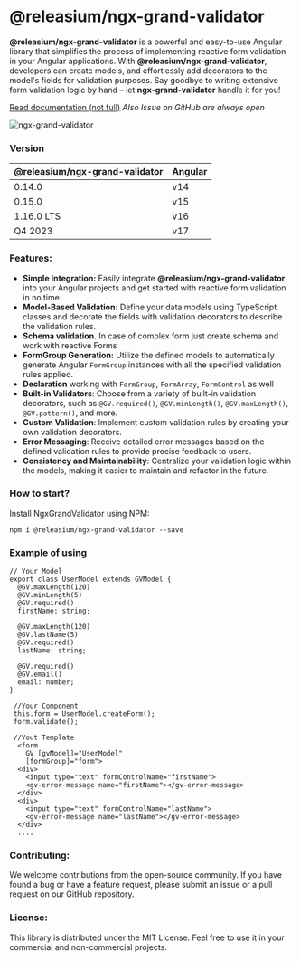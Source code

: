 # @releasium/ngx-grand-validator

**@releasium/ngx-grand-validator** is a powerful and easy-to-use Angular library that simplifies the process of
implementing reactive form validation in your Angular applications. With **@releasium/ngx-grand-validator**, 
developers can create models, and effortlessly add decorators to the model's
fields for validation purposes. Say goodbye to writing extensive form validation logic by hand 
– let **ngx-grand-validator** handle it for you!

<a href="https://releasium.notion.site/releasium/f29bce8995574d57ac42ae4e42db27be?v=9f9f77c10589418ea4584d317b2292af">Read documentation (not full)</a>
<i>Also Issue on GitHub are always open</i>

![ngx-grand-validator](https://user-images.githubusercontent.com/3638763/254584144-159a0bac-3824-429b-8ad7-c26f894fc657.png)

### Version

| @releasium/ngx-grand-validator | Angular |
|--------------------------------|---------|
| 0.14.0                         | v14     |
| 0.15.0                         | v15     |
| 1.16.0 LTS                     | v16     |
| Q4 2023                        | v17     |


### Features:

- **Simple Integration:** Easily integrate **@releasium/ngx-grand-validator** into your Angular projects and get started with reactive form validation in no time.
- **Model-Based Validation:** Define your data models using TypeScript classes and decorate the fields with validation decorators to describe the validation rules.
- **Schema validation.** In case of complex form just create schema and work with reactive Forms
- **FormGroup Generation:** Utilize the defined models to automatically generate Angular `FormGroup` instances with all the specified validation rules applied.
- **Declaration** working with `FormGroup`, `FormArray`, `FormControl` as well
- **Built-in Validators**: Choose from a variety of built-in validation decorators, such as `@GV.required()`, `@GV.minLength()`, `@GV.maxLength()`, `@GV.pattern()`, and more.
- **Custom Validation**: Implement custom validation rules by creating your own validation decorators.
- **Error Messaging**: Receive detailed error messages based on the defined validation rules to provide precise feedback to users.
- **Consistency and Maintainability**: Centralize your validation logic within the models, making it easier to maintain and refactor in the future.


### How to start?
Install NgxGrandValidator using NPM:

``npm i @releasium/ngx-grand-validator --save``

### Example of using

```
// Your Model
export class UserModel extends GVModel {
  @GV.maxLength(120)
  @GV.minLength(5)
  @GV.required()
  firstName: string;

  @GV.maxLength(120)
  @GV.lastName(5)
  @GV.required()
  lastName: string;

  @GV.required()
  @GV.email()
  email: number;
}

```

```
 //Your Component
 this.form = UserModel.createForm();
 form.validate();
```

```
 //Yout Template
  <form
    GV [gvModel]="UserModel"
    [formGroup]="form">
  <div>
    <input type="text" formControlName="firstName">
    <gv-error-message name="firstName"></gv-error-message>
  </div>
  <div>
    <input type="text" formControlName="lastName">
    <gv-error-message name="lastName"></gv-error-message>
  </div>
  ....
```

### Contributing:

We welcome contributions from the open-source community. If you have found a bug or have a feature request, please submit an issue or a pull request on our GitHub repository.

### License:

This library is distributed under the MIT License. Feel free to use it in your commercial and non-commercial projects.
